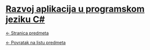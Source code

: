 # [Razvoj aplikacija u programskom jeziku C#](https://www.github.com/studosi-fer/RAUPJC)
[<- Stranica predmeta](https://www.fer.unizg.hr/predmet/raupjc)

[<- Povratak na listu predmeta](https://www.github.com/studosi/FER)